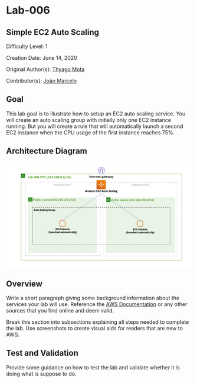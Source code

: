# Lab-006

## Simple EC2 Auto Scaling

Difficulty Level: 1

Creation Date: June 14, 2020

Original Author(s): [Thyago Mota](https://github.com/thyagomota)

Contributor(s): [João Marcelo](https://github.com/jmhal)

## Goal
This lab goal is to illustrate how to setup an EC2 auto scaling service. You will create an auto scaling group with initially only one EC2 instance running. But you will create a rule that will automatically launch a second EC2 instance when the CPU usage of the first instance reaches 75%.

## Architecture Diagram
![lab-006-arch-01](images/lab-006-arch-01.png)

## Overview
Write a short paragraph giving some background information about the services your lab will use. Reference the [AWS Documentation](https://docs.aws.amazon.com/index.html) or any other sources that you find online and deem valid.

Break this section into subsections explaining all steps needed to complete the lab. Use screenshots to create visual aids for readers that are new to AWS.

## Test and Validation
Provide some guidance on how to test the lab and validate whether it is doing what is suppose to do.
